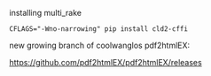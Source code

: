 installing multi_rake 
```
CFLAGS="-Wno-narrowing" pip install cld2-cffi
```

new growing branch of coolwanglos pdf2htmlEX:

https://github.com/pdf2htmlEX/pdf2htmlEX/releases


